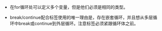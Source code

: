 - 在for循环处可以定义多个变量，但是他们必须是相同的类型。

- break/continue配合标签使用的唯一理由是，存在嵌套循环，并且想从多层循环中break或continue到外层循环。注意标签必须紧跟循环体之前。